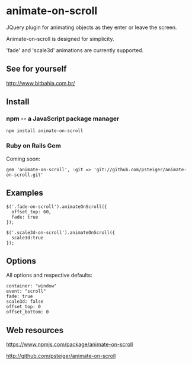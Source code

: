 # animate-on-scroll

JQuery plugin for animating objects as they enter or leave the screen.

Animate-on-scroll is designed for simplicity.

'fade' and 'scale3d' animations are currently supported.

## See for yourself

http://www.bitbahia.com.br/

## Install

### npm -- a JavaScript package manager

    npm install animate-on-scroll

### Ruby on Rails Gem

Coming soon:

    gem 'animate-on-scroll', :git => 'git://github.com/psteiger/animate-on-scroll.git'

## Examples

    $('.fade-on-scroll').animateOnScroll({
      offset_top: 60,
      fade: true
    });

    $('.scale3d-on-scroll').animateOnScroll({
      scale3d:true
    });

## Options

All options and respective defaults:

    container: "window"
    event: "scroll"
    fade: true
    scale3d: false
    offset_top: 0
    offset_bottom: 0

## Web resources

https://www.npmjs.com/package/animate-on-scroll

http://github.com/psteiger/animate-on-scroll
